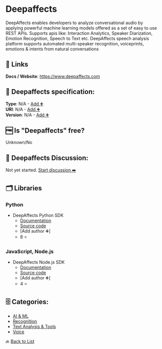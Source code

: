 # Deepaffects
DeepAffects enables developers to analyze conversational audio by applying powerful machine learning models offered as a set of easy to use REST APIs. Supports apis like: Interaction Analytics, Speaker Diarization, Emotion Recognition, Speech to Text etc. DeepAffects speech analysis platform supports automated multi-speaker recognition, voiceprints, emotions & intents from natural conversations

##  🔗 Links
**Docs / Website**: https://www.deepaffects.com

## 🧬 Deepaffects specification:
**Type**: N/A - [Add ➕](https://github.com/apis-list/apis-list/edit/main/apis-list.yaml)  
**URI**: N/A - [Add ➕](https://github.com/apis-list/apis-list/edit/main/apis-list.yaml)  
**Version**: N/A - [Add ➕](https://github.com/apis-list/apis-list/edit/main/apis-list.yaml)

## 🆓 Is "Deepaffects" free?
 Unknown/No 

## 💬 Deepaffects Discussion:
Not yet started. [Start discussion ➡️](https://github.com/apis-list/apis-list/discussions/new)

## 🗂️ Libraries
### Python
- DeepAffects Python SDK
    - [Documentation](https://github.com/SEERNET/deepaffects-python)
    - [Source code](https://pypi.org/project/deepaffects/1.1.1/)
    - [Add author ➕]
    - 8 ⭐

### JavaScript, Node.js
- DeepAffects Node.js SDK
    - [Documentation](https://github.com/SEERNET/deepaffects-node)
    - [Source code](https://www.npmjs.com/package/deep-affects)
    - [Add author ➕]
    - 4 ⭐


## 🗄️ Categories:
- [AI & ML](https://github.com/apis-list/apis-list#ai--ml-)
- [Recognition](https://github.com/apis-list/apis-list#recognition-)
- [Text Analysis & Tools](https://github.com/apis-list/apis-list#text-analysis--tools-)
- [Voice](https://github.com/apis-list/apis-list#voice-)

🔙  [Back to List](https://github.com/apis-list/apis-list)
